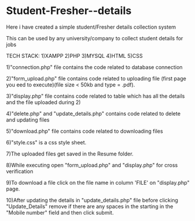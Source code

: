 # Student-Fresher--details

Here i have created a simple student/Fresher details collection system  

This can be used by any university/company to collect student details for jobs

TECH STACK:
1)XAMPP
2)PHP
3)MYSQL
4)HTML
5)CSS

1)"connection.php" file contains the code related to database connection

2)"form_upload.php" file contains code related to uploading file (first page you eed to execute)(file size < 50kb and type = .pdf).

3)"display.php" file contains code related to table which has all the details and the file uploaded during 2) 

4)"delete.php" and "update_details.php" contains code related to delete and updating files

5)"download.php" file contains code related to downloading files

6)"style.css" is a css style sheet.

7)The uploaded files get saved in the Resume folder.

8)While executing open "form_upload.php" and "display.php" for cross verification 

9)To download a file click on the file name in column 'FILE' on "display.php" page.

10)After updating the details in "update_details.php" file before clicking "Update_Details" remove if there are any spaces in the starting in the "Mobile number" field and then click submit.


